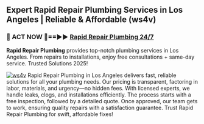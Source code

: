 ## Expert Rapid Repair Plumbing Services in Los Angeles | Reliable & Affordable (ws4v)  

<h3>🚿 ACT NOW 🌟==►► <a href="https://tinyurl.com/2ne6vx2x" rel="nofollow">Rapid Repair Plumbing 24/7</a></h3>

**Rapid Repair Plumbing** provides top-notch plumbing services in Los Angeles. From repairs to installations, enjoy free consultations + same-day service. Trusted Solutions 2025!

[![ws4v](https://i.imgur.com/4PFF4AK.jpeg)](https://tinyurl.com/2ne6vx2x)
Rapid Repair Plumbing in Los Angeles delivers fast, reliable solutions for all your plumbing needs. Our pricing is transparent, factoring in labor, materials, and urgency—no hidden fees. With licensed experts, we handle leaks, clogs, and installations efficiently. The process starts with a free inspection, followed by a detailed quote. Once approved, our team gets to work, ensuring quality repairs with a satisfaction guarantee. Trust Rapid Repair Plumbing for swift, affordable fixes!